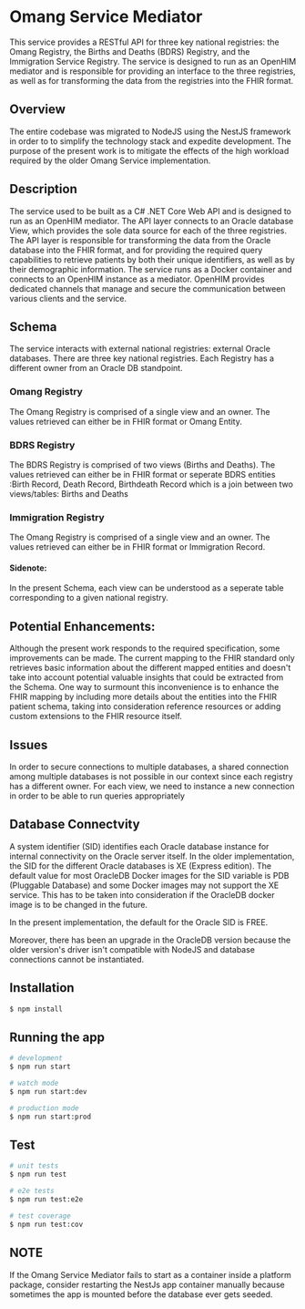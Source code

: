 # Omang Service Mediator 

This service provides a RESTful API for three key national registries: the Omang Registry, the Births and Deaths (BDRS) Registry, and the Immigration Service Registry. The service is designed to run as an OpenHIM mediator and is responsible for providing an interface to the three registries, as well as for transforming the data from the registries into the FHIR format.

## Overview
The entire codebase was migrated to NodeJS using the NestJS framework in order to to simplify the technology stack and expedite development. The purpose
of the present work is to mitigate the effects of the high workload required by the older Omang Service implementation.  

## Description
The service used to be built as a C# .NET Core Web API and is designed to run as an OpenHIM mediator. The API layer connects to an Oracle database View, which provides the sole data source for each of the three registries. The API layer is responsible for transforming the data from the Oracle database into the FHIR format, and for providing the required query capabilities to retrieve patients by both their unique identifiers, as well as by their demographic information. The service runs as a Docker container and connects to an OpenHIM instance as a mediator. OpenHIM provides dedicated channels that manage and secure the communication between various clients and the service.

## Schema 
The service interacts with external national registries: external Oracle databases. There are three key national registries. Each Registry has a different owner from an Oracle DB standpoint.
### Omang Registry 
The Omang Registry is comprised of a single view and an owner. The values retrieved can either be in FHIR format or Omang Entity. 
### BDRS Registry
The BDRS Registry is comprised of two views (Births and Deaths). The values retrieved can either be in FHIR format or seperate BDRS entities :Birth Record, Death Record, Birthdeath Record which is a join between two views/tables: Births and Deaths
### Immigration Registry 
The Omang Registry is comprised of a single view and an owner. The values retrieved can either be in FHIR format or Immigration Record. 

#### Sidenote:
In the present Schema, each view can be understood as a seperate table corresponding to a given national registry.

## Potential Enhancements: 
Although the present work responds to the required specification, some improvements can be made. The current mapping to the FHIR standard only retrieves
basic information about the different mapped entities and doesn't take into account potential valuable insights that could be extracted from the Schema.
One way to surmount this inconvenience is to enhance the FHIR mapping by including more details about the entities into the FHIR patient schema, taking into consideration reference resources or adding custom extensions to the FHIR resource itself.


## Issues 
In order to secure connections to multiple databases, a shared connection among multiple databases is not possible in our context since each registry
has a different owner. For each view, we need to instance a new connection in order to be able to run queries appropriately 

## Database Connectvity 

A system identifier (SID) identifies each Oracle database instance for internal connectivity on the Oracle server itself.
In the older implementation, the SID for the different Oracle databases is XE (Express edition). The default value for most OracleDB Docker images for the SID variable is PDB (Pluggable Database) and some Docker images may not support the XE service. This has to be taken into consideration if the OracleDB docker image is to be changed in the future.

In the present implementation, the default for the Oracle SID is FREE.

Moreover, there has been an upgrade in the OracleDB version because the older version's driver isn't compatible with NodeJS and database connections cannot be instantiated. 



## Installation

```bash
$ npm install
```

## Running the app

```bash
# development
$ npm run start

# watch mode
$ npm run start:dev

# production mode
$ npm run start:prod
```

## Test

```bash
# unit tests
$ npm run test

# e2e tests
$ npm run test:e2e

# test coverage
$ npm run test:cov
```
## NOTE
If the Omang Service Mediator fails to start as a container inside a platform package, consider restarting the NestJs app container manually because sometimes the app is mounted before the database ever gets seeded. 

